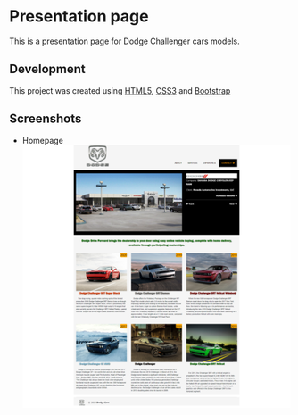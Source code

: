 # Presentation page

 This is a presentation page for Dodge Challenger cars models.

## Development

This project was created using [HTML5](https://en.wikipedia.org/wiki/HTML5), [CSS3](https://developer.mozilla.org/en-US/docs/Archive/CSS3) and [Bootstrap](https://getbootstrap.com/)

## Screenshots
* Homepage <br>
![''](./demo.png)
    